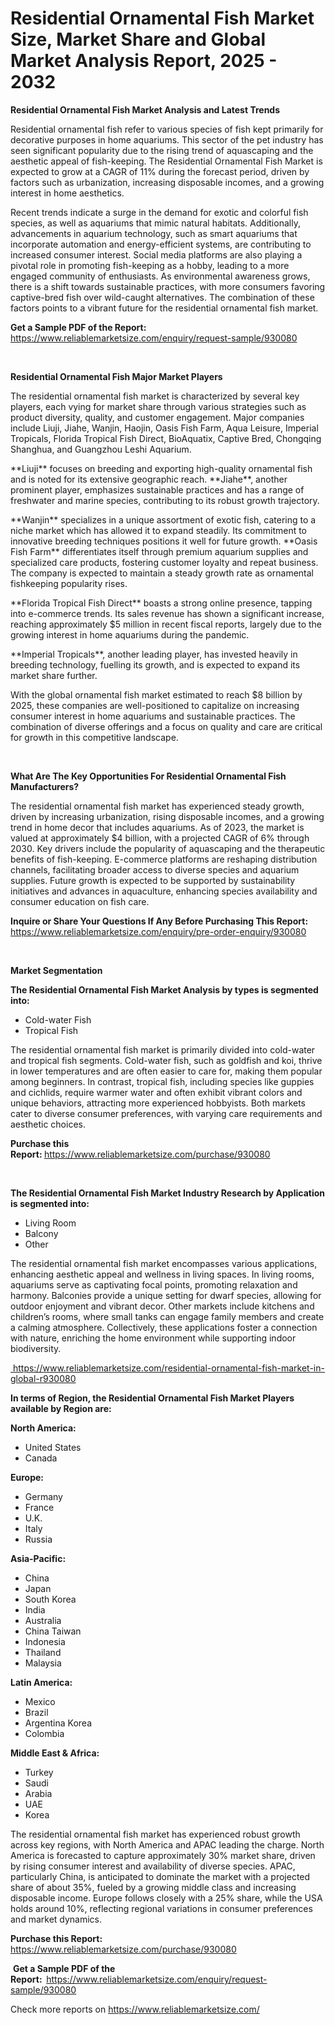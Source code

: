 <p><h1>Residential Ornamental Fish Market Size, Market Share and Global Market Analysis Report, 2025 - 2032</h1></p><p><strong>Residential Ornamental Fish Market Analysis and Latest Trends</strong></p>
<p><p>Residential ornamental fish refer to various species of fish kept primarily for decorative purposes in home aquariums. This sector of the pet industry has seen significant popularity due to the rising trend of aquascaping and the aesthetic appeal of fish-keeping. The Residential Ornamental Fish Market is expected to grow at a CAGR of 11% during the forecast period, driven by factors such as urbanization, increasing disposable incomes, and a growing interest in home aesthetics.</p><p>Recent trends indicate a surge in the demand for exotic and colorful fish species, as well as aquariums that mimic natural habitats. Additionally, advancements in aquarium technology, such as smart aquariums that incorporate automation and energy-efficient systems, are contributing to increased consumer interest. Social media platforms are also playing a pivotal role in promoting fish-keeping as a hobby, leading to a more engaged community of enthusiasts. As environmental awareness grows, there is a shift towards sustainable practices, with more consumers favoring captive-bred fish over wild-caught alternatives. The combination of these factors points to a vibrant future for the residential ornamental fish market.</p></p>
<p><strong>Get a Sample PDF of the Report:&nbsp;</strong> <a href="https://www.reliablemarketsize.com/enquiry/request-sample/930080?utm_campaign=2439&utm_medium=2&utm_source=Github&utm_content=ia&utm_term=21032025&utm_id=residential-ornamental-fish">https://www.reliablemarketsize.com/enquiry/request-sample/930080</a></p>
<p>&nbsp;</p>
<p><strong>Residential Ornamental Fish Major Market Players</strong></p>
<p><p>The residential ornamental fish market is characterized by several key players, each vying for market share through various strategies such as product diversity, quality, and customer engagement. Major companies include Liuji, Jiahe, Wanjin, Haojin, Oasis Fish Farm, Aqua Leisure, Imperial Tropicals, Florida Tropical Fish Direct, BioAquatix, Captive Bred, Chongqing Shanghua, and Guangzhou Leshi Aquarium.</p><p>**Liuji** focuses on breeding and exporting high-quality ornamental fish and is noted for its extensive geographic reach. **Jiahe**, another prominent player, emphasizes sustainable practices and has a range of freshwater and marine species, contributing to its robust growth trajectory.</p><p>**Wanjin** specializes in a unique assortment of exotic fish, catering to a niche market which has allowed it to expand steadily. Its commitment to innovative breeding techniques positions it well for future growth. **Oasis Fish Farm** differentiates itself through premium aquarium supplies and specialized care products, fostering customer loyalty and repeat business. The company is expected to maintain a steady growth rate as ornamental fishkeeping popularity rises.</p><p>**Florida Tropical Fish Direct** boasts a strong online presence, tapping into e-commerce trends. Its sales revenue has shown a significant increase, reaching approximately $5 million in recent fiscal reports, largely due to the growing interest in home aquariums during the pandemic.</p><p>**Imperial Tropicals**, another leading player, has invested heavily in breeding technology, fuelling its growth, and is expected to expand its market share further. </p><p>With the global ornamental fish market estimated to reach $8 billion by 2025, these companies are well-positioned to capitalize on increasing consumer interest in home aquariums and sustainable practices. The combination of diverse offerings and a focus on quality and care are critical for growth in this competitive landscape.</p></p>
<p>&nbsp;</p>
<p><strong>What Are The Key Opportunities For Residential Ornamental Fish Manufacturers?</strong></p>
<p><p>The residential ornamental fish market has experienced steady growth, driven by increasing urbanization, rising disposable incomes, and a growing trend in home decor that includes aquariums. As of 2023, the market is valued at approximately $4 billion, with a projected CAGR of 6% through 2030. Key drivers include the popularity of aquascaping and the therapeutic benefits of fish-keeping. E-commerce platforms are reshaping distribution channels, facilitating broader access to diverse species and aquarium supplies. Future growth is expected to be supported by sustainability initiatives and advances in aquaculture, enhancing species availability and consumer education on fish care.</p></p>
<p><strong>Inquire or Share Your Questions If Any Before Purchasing This Report:</strong> <a href="https://www.reliablemarketsize.com/enquiry/pre-order-enquiry/930080?utm_campaign=2439&utm_medium=2&utm_source=Github&utm_content=ia&utm_term=21032025&utm_id=residential-ornamental-fish">https://www.reliablemarketsize.com/enquiry/pre-order-enquiry/930080</a></p>
<p>&nbsp;</p>
<p><strong>Market Segmentation</strong></p>
<p><strong>The Residential Ornamental Fish Market Analysis by types is segmented into:</strong></p>
<p><ul><li>Cold-water Fish</li><li>Tropical Fish</li></ul></p>
<p><p>The residential ornamental fish market is primarily divided into cold-water and tropical fish segments. Cold-water fish, such as goldfish and koi, thrive in lower temperatures and are often easier to care for, making them popular among beginners. In contrast, tropical fish, including species like guppies and cichlids, require warmer water and often exhibit vibrant colors and unique behaviors, attracting more experienced hobbyists. Both markets cater to diverse consumer preferences, with varying care requirements and aesthetic choices.</p></p>
<p><strong>Purchase this Report:&nbsp;</strong><a href="https://www.reliablemarketsize.com/purchase/930080?utm_campaign=2439&utm_medium=2&utm_source=Github&utm_content=ia&utm_term=21032025&utm_id=residential-ornamental-fish">https://www.reliablemarketsize.com/purchase/930080</a></p>
<p>&nbsp;</p>
<p><strong>The Residential Ornamental Fish Market Industry Research by Application is segmented into:</strong></p>
<p><ul><li>Living Room</li><li>Balcony</li><li>Other</li></ul></p>
<p><p>The residential ornamental fish market encompasses various applications, enhancing aesthetic appeal and wellness in living spaces. In living rooms, aquariums serve as captivating focal points, promoting relaxation and harmony. Balconies provide a unique setting for dwarf species, allowing for outdoor enjoyment and vibrant decor. Other markets include kitchens and children’s rooms, where small tanks can engage family members and create a calming atmosphere. Collectively, these applications foster a connection with nature, enriching the home environment while supporting indoor biodiversity.</p></p>
<p><a href="https://www.reliablemarketsize.com/residential-ornamental-fish-market-in-global-r930080?utm_campaign=2439&utm_medium=2&utm_source=Github&utm_content=ia&utm_term=21032025&utm_id=residential-ornamental-fish">&nbsp;https://www.reliablemarketsize.com/residential-ornamental-fish-market-in-global-r930080</a></p>
<p><strong>In terms of Region, the Residential Ornamental Fish Market Players available by Region are:</strong></p>
<p>
    <p> <strong> North America: </strong>
        <ul>
            <li>United States</li>
            <li>Canada</li>
        </ul>
        </p> 
    <p> <strong> Europe: </strong>
        <ul>
            <li>Germany</li>
            <li>France</li>
            <li>U.K.</li>
            <li>Italy</li>
            <li>Russia</li>
        </ul>
        </p> 
    <p> <strong> Asia-Pacific: </strong>
        <ul>
            <li>China</li>
            <li>Japan</li>
            <li>South Korea</li>
            <li>India</li>
            <li>Australia</li>
            <li>China Taiwan</li>
            <li>Indonesia</li>
            <li>Thailand</li>
            <li>Malaysia</li>
        </ul>
        </p> 
    <p> <strong> Latin America: </strong>
        <ul>
            <li>Mexico</li>
            <li>Brazil</li>
            <li>Argentina Korea</li>
            <li>Colombia</li>
        </ul>
        </p> 
    <p> <strong> Middle East & Africa: </strong>
        <ul>
            <li>Turkey</li>
            <li>Saudi</li>
            <li>Arabia</li>
            <li>UAE</li>
            <li>Korea</li>
        </ul>
    </p>
    </p>
<p><p>The residential ornamental fish market has experienced robust growth across key regions, with North America and APAC leading the charge. North America is forecasted to capture approximately 30% market share, driven by rising consumer interest and availability of diverse species. APAC, particularly China, is anticipated to dominate the market with a projected share of about 35%, fueled by a growing middle class and increasing disposable income. Europe follows closely with a 25% share, while the USA holds around 10%, reflecting regional variations in consumer preferences and market dynamics.</p></p>
<p><strong>Purchase this Report: </strong><a href="https://www.reliablemarketsize.com/purchase/930080?utm_campaign=2439&utm_medium=2&utm_source=Github&utm_content=ia&utm_term=21032025&utm_id=residential-ornamental-fish">https://www.reliablemarketsize.com/purchase/930080</a></p>
<p>&nbsp;<strong>Get a Sample PDF of the Report:&nbsp;&nbsp;</strong><a href="https://www.reliablemarketsize.com/enquiry/request-sample/930080?utm_campaign=2439&utm_medium=2&utm_source=Github&utm_content=ia&utm_term=21032025&utm_id=residential-ornamental-fish">https://www.reliablemarketsize.com/enquiry/request-sample/930080</a></p>
<p><strong></strong></p>
<p>Check more reports on <a href="https://www.reliablemarketsize.com/?utm_campaign=2439&utm_medium=2&utm_source=Github&utm_content=ia&utm_term=21032025&utm_id=residential-ornamental-fish">https://www.reliablemarketsize.com/</a></p>